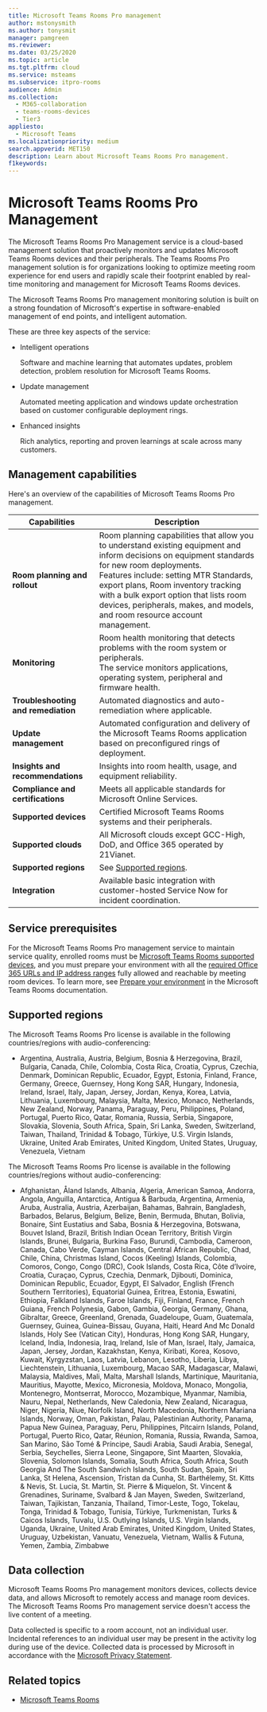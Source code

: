 ```yaml
---
title: Microsoft Teams Rooms Pro management
author: mstonysmith
ms.author: tonysmit
manager: pamgreen
ms.reviewer: 
ms.date: 03/25/2020
ms.topic: article
ms.tgt.pltfrm: cloud
ms.service: msteams
ms.subservice: itpro-rooms
audience: Admin
ms.collection: 
  - M365-collaboration
  - teams-rooms-devices
  - Tier3
appliesto: 
  - Microsoft Teams
ms.localizationpriority: medium
search.appverid: MET150
description: Learn about Microsoft Teams Rooms Pro management.
f1keywords:
---
```


# Microsoft Teams Rooms Pro Management

The Microsoft Teams Rooms Pro Management service is a cloud-based management solution that proactively monitors and updates Microsoft Teams Rooms devices and their peripherals. The Teams Rooms Pro management solution is for organizations looking to optimize meeting room experience for end users and rapidly scale their footprint enabled by real-time monitoring and management for Microsoft Teams Rooms devices. 

The Microsoft Teams Rooms Pro management monitoring solution is built on a strong foundation of Microsoft's expertise in software-enabled management of end points, and intelligent automation. 

These are three key aspects of the service:  

- Intelligent operations  

   Software and machine learning that automates updates, problem detection, problem resolution for Microsoft Teams Rooms.  

- Update management  

   Automated meeting application and windows update orchestration based on customer configurable deployment rings.

- Enhanced insights  

   Rich analytics, reporting and proven learnings at scale across many customers.  


## Management capabilities

Here's an overview of the capabilities of Microsoft Teams Rooms Pro management.

|Capabilities  |Description  |
|---------|---------|
|**Room planning and rollout**   |Room planning capabilities that allow you to understand existing equipment and inform decisions on equipment standards for new room deployments. <br> Features include: setting MTR Standards, export plans, Room inventory tracking with a bulk export option that lists room devices, peripherals, makes, and models, and room resource account management.|
|**Monitoring**  |Room health monitoring that detects problems with the room system or peripherals. <br>The service monitors applications, operating system, peripheral and firmware health.         |
|**Troubleshooting and remediation**  |Automated diagnostics and auto-remediation where applicable.         |
|**Update management**    |Automated configuration and delivery of the Microsoft Teams Rooms application based on preconfigured rings of deployment.         |
|**Insights and recommendations**     |Insights into room health, usage, and equipment reliability.         |
|**Compliance and certifications**   |Meets all applicable standards for Microsoft Online Services.         |
|**Supported devices**    |Certified Microsoft Teams Rooms systems and their peripherals.       |
|**Supported clouds**|All Microsoft clouds except GCC-High, DoD, and Office 365 operated by 21Vianet.|
|**Supported regions**    |See [Supported regions](#supported-regions).        |
|**Integration**    |Available basic integration with customer-hosted Service Now for incident coordination.         |

## Service prerequisites

For the Microsoft Teams Rooms Pro management service to maintain service quality, enrolled rooms must be [Microsoft Teams Rooms supported devices](/microsoftteams/rooms/certified-hardware), and you must prepare your environment with all the [required Office 365 URLs and IP address ranges](/office365/enterprise/urls-and-ip-address-ranges) fully allowed and reachable by meeting room devices. To learn more, see [Prepare your environment](rooms-prep.md) in the Microsoft Teams Rooms documentation.

## Supported regions

The Microsoft Teams Rooms Pro license is available in the following countries/regions with audio-conferencing:

- Argentina, Australia, Austria, Belgium, Bosnia & Herzegovina, Brazil, Bulgaria, Canada, Chile, Colombia, Costa Rica, Croatia, Cyprus, Czechia, Denmark, Dominican Republic, Ecuador, Egypt, Estonia, Finland, France, Germany, Greece, Guernsey, Hong Kong SAR, Hungary, Indonesia, Ireland, Israel, Italy, Japan, Jersey, Jordan, Kenya, Korea, Latvia, Lithuania, Luxembourg, Malaysia, Malta, Mexico, Monaco, Netherlands, New Zealand, Norway, Panama, Paraguay, Peru, Philippines, Poland, Portugal, Puerto Rico, Qatar, Romania, Russia, Serbia, Singapore, Slovakia, Slovenia, South Africa, Spain, Sri Lanka, Sweden, Switzerland, Taiwan, Thailand, Trinidad & Tobago, Türkiye, U.S. Virgin Islands, Ukraine, United Arab Emirates, United Kingdom, United States, Uruguay, Venezuela, Vietnam

The Microsoft Teams Rooms Pro license is available in the following countries/regions without audio-conferencing:

- Afghanistan, Åland Islands, Albania, Algeria, American Samoa, Andorra, Angola, Anguilla, Antarctica, Antigua & Barbuda, Argentina, Armenia, Aruba, Australia, Austria, Azerbaijan, Bahamas, Bahrain, Bangladesh, Barbados, Belarus, Belgium, Belize, Benin, Bermuda, Bhutan, Bolivia, Bonaire, Sint Eustatius and Saba, Bosnia & Herzegovina, Botswana, Bouvet Island, Brazil, British Indian Ocean Territory, British Virgin Islands, Brunei, Bulgaria, Burkina Faso, Burundi, Cambodia, Cameroon, Canada, Cabo Verde, Cayman Islands, Central African Republic, Chad, Chile, China, Christmas Island, Cocos (Keeling) Islands, Colombia, Comoros, Congo, Congo (DRC), Cook Islands, Costa Rica, Côte d’Ivoire, Croatia, Curaçao, Cyprus, Czechia, Denmark, Djibouti, Dominica, Dominican Republic, Ecuador, Egypt, El Salvador, English (French Southern Territories), Equatorial Guinea, Eritrea, Estonia, Eswatini, Ethiopia, Falkland Islands, Faroe Islands, Fiji, Finland, France, French Guiana, French Polynesia, Gabon, Gambia, Georgia, Germany, Ghana, Gibraltar, Greece, Greenland, Grenada, Guadeloupe, Guam, Guatemala, Guernsey, Guinea, Guinea-Bissau, Guyana, Haiti, Heard And Mc Donald Islands, Holy See (Vatican City), Honduras, Hong Kong SAR, Hungary, Iceland, India, Indonesia, Iraq, Ireland, Isle of Man, Israel, Italy, Jamaica, Japan, Jersey, Jordan, Kazakhstan, Kenya, Kiribati, Korea, Kosovo, Kuwait, Kyrgyzstan, Laos, Latvia, Lebanon, Lesotho, Liberia, Libya, Liechtenstein, Lithuania, Luxembourg, Macao SAR, Madagascar, Malawi, Malaysia, Maldives, Mali, Malta, Marshall Islands, Martinique, Mauritania, Mauritius, Mayotte, Mexico, Micronesia, Moldova, Monaco, Mongolia, Montenegro, Montserrat, Morocco, Mozambique, Myanmar, Namibia, Nauru, Nepal, Netherlands, New Caledonia, New Zealand, Nicaragua, Niger, Nigeria, Niue, Norfolk Island, North Macedonia, Northern Mariana Islands, Norway, Oman, Pakistan, Palau, Palestinian Authority, Panama, Papua New Guinea, Paraguay, Peru, Philippines, Pitcairn Islands, Poland, Portugal, Puerto Rico, Qatar, Réunion, Romania, Russia, Rwanda, Samoa, San Marino, São Tomé & Príncipe, Saudi Arabia, Saudi Arabia, Senegal, Serbia, Seychelles, Sierra Leone, Singapore, Sint Maarten, Slovakia, Slovenia, Solomon Islands, Somalia, South Africa, South Africa, South Georgia And The South Sandwich Islands, South Sudan, Spain, Sri Lanka, St Helena, Ascension, Tristan da Cunha, St. Barthélemy, St. Kitts & Nevis, St. Lucia, St. Martin, St. Pierre & Miquelon, St. Vincent & Grenadines, Suriname, Svalbard & Jan Mayen, Sweden, Switzerland, Taiwan, Tajikistan, Tanzania, Thailand, Timor-Leste, Togo, Tokelau, Tonga, Trinidad & Tobago, Tunisia, Türkiye, Turkmenistan, Turks & Caicos Islands, Tuvalu, U.S. Outlying Islands, U.S. Virgin Islands, Uganda, Ukraine, United Arab Emirates, United Kingdom, United States, Uruguay, Uzbekistan, Vanuatu, Venezuela, Vietnam, Wallis & Futuna, Yemen, Zambia, Zimbabwe
   
## Data collection

Microsoft Teams Rooms Pro management monitors devices, collects device data, and allows Microsoft to remotely access and manage room devices. The Microsoft Teams Rooms Pro management service doesn't access the live content of a meeting.

Data collected is specific to a room account, not an individual user. Incidental references to an individual user may be present in the activity log during use of the device. Collected data is processed by Microsoft in accordance with the [Microsoft Privacy Statement](https://aka.ms/privacy).  

## Related topics

- [Microsoft Teams Rooms](https://rooms.microsoft.com)


